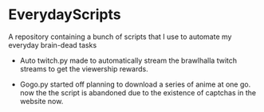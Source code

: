 # EverydayScripts
A repository containing a bunch of scripts that I use to automate my everyday brain-dead tasks


* Auto twitch.py
  made to automatically stream the brawlhalla twitch streams to get the viewership rewards.

* Gogo.py <abandoned due to updated captchas in the website>
  started off planning to download a series of anime at one go. now the the script is abandoned due to the existence of captchas in the website now.
